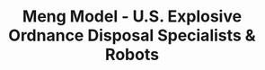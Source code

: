 ---
layout: product
title: "Meng Model - U.S. Explosive Ordnance Disposal Specialists & Robots"
price: "TBA" 
desc: "N/A"
img_path: "/assets/img/MM-HS-003.jpg"
brand: "N/A"
available: false
special_offer: false
new: false
soon: false
cat: "010000"
subcat: "011000"
subsubcat: "0N/A"
sifra: "MM-HS-003"
---